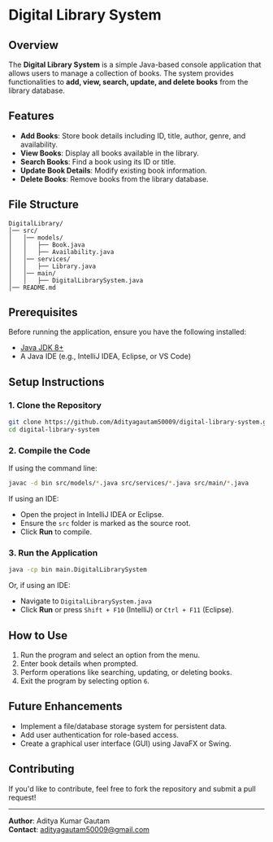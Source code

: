 # Digital Library System

## Overview
The **Digital Library System** is a simple Java-based console application that allows users to manage a collection of books. The system provides functionalities to **add, view, search, update, and delete books** from the library database.

## Features
- **Add Books**: Store book details including ID, title, author, genre, and availability.
- **View Books**: Display all books available in the library.
- **Search Books**: Find a book using its ID or title.
- **Update Book Details**: Modify existing book information.
- **Delete Books**: Remove books from the library database.

## File Structure
```
DigitalLibrary/
│── src/
│   │── models/
│   │   ├── Book.java
│   │   ├── Availability.java
│   │── services/
│   │   ├── Library.java
│   │── main/
│   │   ├── DigitalLibrarySystem.java
│── README.md
```

## Prerequisites
Before running the application, ensure you have the following installed:
- [Java JDK 8+](https://www.oracle.com/java/technologies/javase-downloads.html)
- A Java IDE (e.g., IntelliJ IDEA, Eclipse, or VS Code)

## Setup Instructions
### 1. Clone the Repository
```sh
git clone https://github.com/Adityagautam50009/digital-library-system.git
cd digital-library-system
```

### 2. Compile the Code
If using the command line:
```sh
javac -d bin src/models/*.java src/services/*.java src/main/*.java
```
If using an IDE:
- Open the project in IntelliJ IDEA or Eclipse.
- Ensure the `src` folder is marked as the source root.
- Click **Run** to compile.

### 3. Run the Application
```sh
java -cp bin main.DigitalLibrarySystem
```
Or, if using an IDE:
- Navigate to `DigitalLibrarySystem.java`
- Click **Run** or press `Shift + F10` (IntelliJ) or `Ctrl + F11` (Eclipse).

## How to Use
1. Run the program and select an option from the menu.
2. Enter book details when prompted.
3. Perform operations like searching, updating, or deleting books.
4. Exit the program by selecting option `6`.

## Future Enhancements
- Implement a file/database storage system for persistent data.
- Add user authentication for role-based access.
- Create a graphical user interface (GUI) using JavaFX or Swing.

## Contributing
If you'd like to contribute, feel free to fork the repository and submit a pull request!

---
**Author**: Aditya Kumar Gautam  
**Contact**: adityagautam50009@gmail.com

